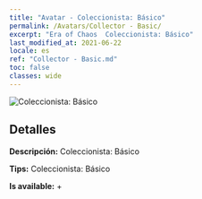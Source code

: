 ```yaml
---
title: "Avatar - Coleccionista: Básico"
permalink: /Avatars/Collector - Basic/
excerpt: "Era of Chaos  Coleccionista: Básico"
last_modified_at: 2021-06-22
locale: es
ref: "Collector - Basic.md"
toc: false
classes: wide
---
```

 ![Coleccionista: Básico](/images/a/avatarFrame_71.png)

## Detalles

 **Descripción:** Coleccionista: Básico 

 **Tips:** Coleccionista: Básico 

 **Is available:**  + 

